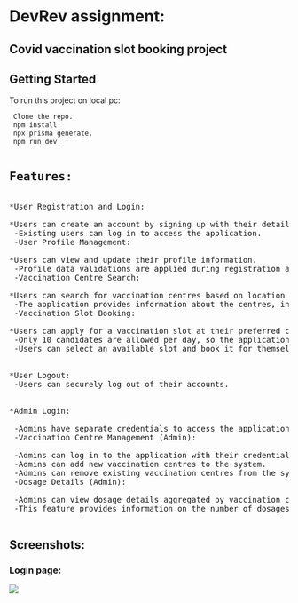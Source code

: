 <h1>DevRev assignment:</h1>
<h2>Covid vaccination slot booking project</h2>


## Getting Started

To run this project on local pc:

```bash
 Clone the repo.
 npm install.
 npx prisma generate.
 npm run dev.
```
<pre>
<h2>Features:</h2>
*User Registration and Login:

*Users can create an account by signing up with their details.
 -Existing users can log in to access the application.
 -User Profile Management:

*Users can view and update their profile information.
 -Profile data validations are applied during registration and updates.
 -Vaccination Centre Search:

*Users can search for vaccination centres based on location or other criteria.
 -The application provides information about the centres, including working hours.
 -Vaccination Slot Booking:

*Users can apply for a vaccination slot at their preferred centre.
 -Only 10 candidates are allowed per day, so the application should enforce this limit.
 -Users can select an available slot and book it for themselves.

 
*User Logout:
 -Users can securely log out of their accounts.

 
*Admin Login:

 -Admins have separate credentials to access the application's admin features.
 -Vaccination Centre Management (Admin):

 -Admins can log in to the application with their credentials.
 -Admins can add new vaccination centres to the system.
 -Admins can remove existing vaccination centres from the system.
 -Dosage Details (Admin):

 -Admins can view dosage details aggregated by vaccination centres.
 -This feature provides information on the number of dosages administered at each centre.
 </pre>

 <h2>Screenshots:</h2>
 <h3>Login page:</h3>
 <img src = "C:/Users/Shivendra/Pictures/Screenshots/Screenshot (2).png">


